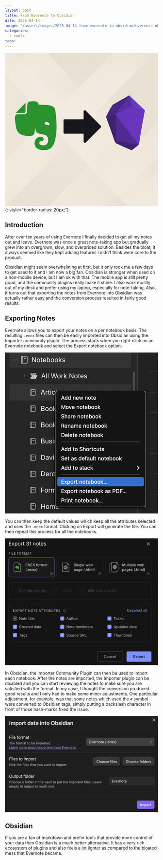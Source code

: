 ```yaml
---
layout: post
title: From Evernote to Obsidian
date: 2025-04-14
image: "/assets/images/2025-04-14-from-evernote-to-obsidian/evernote-obsidian.png"
categories:
  - tools
tags:
---
```

![](/assets/images/2025-04-14-from-evernote-to-obsidian/evernote-obsidian.png){: style="border-radius: 20px;"}

## Introduction

After over ten years of using Evernote I finally decided to get all my notes out and leave. Evernote was once a great note-taking app but gradually grew into an overgrown, slow, and overpriced solution. Besides the bloat, it always seemed like they kept adding features I didn't think were core to the product. 

Obsidian might seem overwhelming at first, but it only took me a few days to get used to it and I am now a big fan. Obsidian is stronger when used on a non-mobile device, but I am ok with that. The mobile app is still pretty good, and the community plugins really make it shine. I also work mostly out of my desk and prefer using my laptop, especially for note-taking. Also, it turns out that exporting the notes from Evernote into Obsidian was actually rather easy and the conversion process resulted in fairly good results. 

## Exporting Notes

Evernote allows you to export your notes on a per notebook basis. The resulting `.enex` files can then be easily imported into Obsidian using the Importer community plugin. The process starts when you right-click on an Evernote notebook and select the Export notebook option:

![](/assets/images/2025-04-14-from-evernote-to-obsidian/evernote-export-1.png)

You can then keep the default values which keep all the attributes selected and uses the `.enex` format. Clicking on Export will generate the file. You can then repeat this process for all the notebooks. 

![](/assets/images/2025-04-14-from-evernote-to-obsidian/evernote-export-2.png)

In Obsidian, the Importer Community Plugin can then be used to import each notebook. After the notes are imported, the Importer plugin can be disabled and you can start reviewing the notes to make sure you are satisfied with the format. In my case, I thought the conversion produced good results and I only had to make some minor adjustments. One particular adjustment, for example, was that some notes which used the `#` symbol were converted to Obsidian tags, simply putting a backslash character in front of those hash-marks fixed the issue. 

![](/assets/images/2025-04-14-from-evernote-to-obsidian/obsidian-import.png)

## Obsidian

If you are a fan of markdown and prefer tools that provide more control of your data then Obsidian is a much better alternative. It has a very rich ecosystem of plugins and also feels a lot lighter as compared to the bloated mess that Evernote became. 
